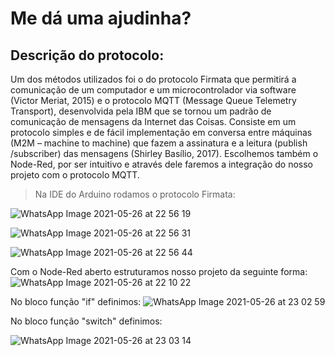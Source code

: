 # Me dá uma ajudinha?

## Descrição do protocolo:

>
Um dos métodos utilizados foi o do protocolo Firmata que permitirá a comunicação de um computador e um microcontrolador via software (Victor Meriat, 2015) e o protocolo MQTT (Message Queue Telemetry Transport), desenvolvida pela IBM que se tornou um padrão de comunicação de mensagens da Internet das Coisas. Consiste em um protocolo simples e de fácil implementação em conversa entre máquinas (M2M – machine to machine) que fazem a assinatura e a leitura (publish /subscriber) das mensagens (Shirley Basílio, 2017).  Escolhemos também o Node-Red, por ser intuitivo e através dele faremos a integração do nosso projeto com o protocolo MQTT.                                                                                                         
> Na IDE do Arduino rodamos o protocolo Firmata:
> 
![WhatsApp Image 2021-05-26 at 22 56 19](https://user-images.githubusercontent.com/84140628/119753773-b5792a80-be75-11eb-80cc-b9a0b6fce0f8.jpeg)
> 
![WhatsApp Image 2021-05-26 at 22 56 31](https://user-images.githubusercontent.com/84140628/119753778-b742ee00-be75-11eb-8907-36eba6b3d959.jpeg)
>
![WhatsApp Image 2021-05-26 at 22 56 44](https://user-images.githubusercontent.com/84140628/119753783-b8741b00-be75-11eb-8536-a940545347ee.jpeg)

> 
Com o Node-Red aberto estruturamos nosso projeto da seguinte forma:
![WhatsApp Image 2021-05-26 at 22 10 22](https://user-images.githubusercontent.com/84140628/119754069-4819c980-be76-11eb-9ccf-66f5745a8044.jpeg)

> 
No bloco função "if" definimos:
![WhatsApp Image 2021-05-26 at 23 02 59](https://user-images.githubusercontent.com/84140628/119754275-9dee7180-be76-11eb-8a23-121bd116beca.jpeg)

> 
No bloco função "switch" definimos:

![WhatsApp Image 2021-05-26 at 23 03 14](https://user-images.githubusercontent.com/84140628/119754292-a5ae1600-be76-11eb-9c58-c633b4e165b6.jpeg)

